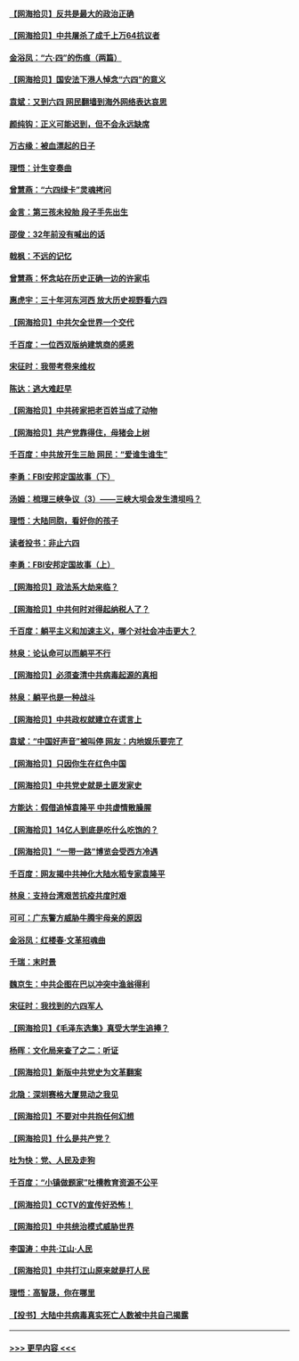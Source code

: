 #### [【网海拾贝】反共是最大的政治正确](../pages/nsc993/n13007051.md?t=06082206) 
#### [【网海拾贝】中共屠杀了成千上万64抗议者](../pages/nsc993/n13002713.md?t=06082206) 
#### [金浴凤：“六·四”的伤痕（两篇）](../pages/nsc993/n13001719.md?t=06082206) 
#### [【网海拾贝】国安法下港人悼念“六四”的意义](../pages/nsc993/n13001039.md?t=06082206) 
#### [袁斌：又到六四 网民翻墙到海外网络表达哀思](../pages/nsc993/n13000995.md?t=06082206) 
#### [颜纯钩：正义可能迟到，但不会永远缺席](../pages/nsc993/n13000920.md?t=06082206) 
#### [万古缘：被血漂起的日子](../pages/nsc993/n13000914.md?t=06082206) 
#### [理悟：计生变奏曲](../pages/nsc993/n13000414.md?t=06082206) 
#### [曾慧燕：“六四绿卡”灵魂拷问](../pages/nsc993/n13000277.md?t=06082206) 
#### [金言：第三孩未投胎 段子手先出生](../pages/nsc993/n13000215.md?t=06082206) 
#### [邵俊：32年前没有喊出的话](../pages/nsc993/n13000181.md?t=06082206) 
#### [戟枫：不远的记忆](../pages/nsc993/n13000121.md?t=06082206) 
#### [曾慧燕：怀念站在历史正确一边的许家屯](../pages/nsc993/n13000073.md?t=06082206) 
#### [惠虎宇：三十年河东河西 放大历史视野看六四](../pages/nsc993/n13000018.md?t=06082206) 
#### [【网海拾贝】中共欠全世界一个交代](../pages/nsc993/n12998706.md?t=06082206) 
#### [千百度：一位西双版纳建筑商的感恩](../pages/nsc993/n12998487.md?t=06082206) 
#### [宋征时：我带考卷来维权](../pages/nsc993/n12994088.md?t=06082206) 
#### [陈达：逃大难赶早](../pages/nsc993/n12993569.md?t=06082206) 
#### [【网海拾贝】中共砖家把老百姓当成了动物](../pages/nsc993/n12993483.md?t=06082206) 
#### [【网海拾贝】共产党靠得住，母猪会上树](../pages/nsc993/n12990730.md?t=06082206) 
#### [千百度：中共放开生三胎 网民：“爱谁生谁生”](../pages/nsc993/n12990644.md?t=06082206) 
#### [李勇：FBI安邦定国故事（下）](../pages/nsc993/n12987854.md?t=06082206) 
#### [汤姆：梳理三峡争议（3）——三峡大坝会发生溃坝吗？](../pages/nsc993/n12989806.md?t=06082206) 
#### [理悟：大陆同胞，看好你的孩子](../pages/nsc993/n12989778.md?t=06082206) 
#### [读者投书：非止六四](../pages/nsc993/n12989673.md?t=06082206) 
#### [李勇：FBI安邦定国故事（上）](../pages/nsc993/n12987749.md?t=06082206) 
#### [【网海拾贝】政法系大劫来临？](../pages/nsc993/n12987596.md?t=06082206) 
#### [【网海拾贝】中共何时对得起纳税人了？](../pages/nsc993/n12985578.md?t=06082206) 
#### [千百度：躺平主义和加速主义，哪个对社会冲击更大？](../pages/nsc993/n12985512.md?t=06082206) 
#### [林泉：论认命可以而躺平不行](../pages/nsc993/n12985505.md?t=06082206) 
#### [【网海拾贝】必须查清中共病毒起源的真相](../pages/nsc993/n12984276.md?t=06082206) 
#### [林泉：躺平也是一种战斗](../pages/nsc993/n12984194.md?t=06082206) 
#### [【网海拾贝】中共政权就建立在谎言上](../pages/nsc993/n12981880.md?t=06082206) 
#### [袁斌：“中国好声音”被叫停 网友：内地娱乐要完了](../pages/nsc993/n12981826.md?t=06082206) 
#### [【网海拾贝】只因你生在红色中国](../pages/nsc993/n12979096.md?t=06082206) 
#### [【网海拾贝】中共党史就是土匪发家史](../pages/nsc993/n12976478.md?t=06082206) 
#### [方能达：假借追悼袁隆平 中共虚情散臊腥](../pages/nsc993/n12976396.md?t=06082206) 
#### [【网海拾贝】14亿人到底是吃什么吃饱的？](../pages/nsc993/n12974125.md?t=06082206) 
#### [【网海拾贝】“一带一路”博览会受西方冷遇](../pages/nsc993/n12971787.md?t=06082206) 
#### [千百度：网友揭中共神化大陆水稻专家袁隆平](../pages/nsc993/n12971733.md?t=06082206) 
#### [林泉：支持台湾艰苦抗疫共度时艰](../pages/nsc993/n12971350.md?t=06082206) 
#### [可可：广东警方威胁牛腾宇母亲的原因](../pages/nsc993/n12971100.md?t=06082206) 
#### [金浴凤：红楼春·文革招魂曲](../pages/nsc993/n12970354.md?t=06082206) 
#### [千瑞：末时景](../pages/nsc993/n12970337.md?t=06082206) 
#### [魏京生：中共企图在巴以冲突中渔翁得利](../pages/nsc993/n12970286.md?t=06082206) 
#### [宋征时：我找到的六四军人](../pages/nsc993/n12970213.md?t=06082206) 
#### [【网海拾贝】《毛泽东选集》真受大学生追捧？](../pages/nsc993/n12968779.md?t=06082206) 
#### [杨晖：文化局来查了之二：听证](../pages/nsc993/n12966528.md?t=06082206) 
#### [【网海拾贝】新版中共党史为文革翻案](../pages/nsc993/n12967526.md?t=06082206) 
#### [北隐：深圳赛格大厦晃动之我见](../pages/nsc993/n12967393.md?t=06082206) 
#### [【网海拾贝】不要对中共抱任何幻想](../pages/nsc993/n12965222.md?t=06082206) 
#### [【网海拾贝】什么是共产党？](../pages/nsc993/n12962781.md?t=06082206) 
#### [吐为快：党、人民及走狗](../pages/nsc993/n12962747.md?t=06082206) 
#### [千百度：“小镇做题家”吐槽教育资源不公平](../pages/nsc993/n12962705.md?t=06082206) 
#### [【网海拾贝】CCTV的宣传好恐怖！](../pages/nsc993/n12959984.md?t=06082206) 
#### [【网海拾贝】中共统治模式威胁世界](../pages/nsc993/n12957622.md?t=06082206) 
#### [李国涛：中共‧江山‧人民](../pages/nsc993/n12957502.md?t=06082206) 
#### [【网海拾贝】中共打江山原来就是打人民](../pages/nsc993/n12954345.md?t=06082206) 
#### [理悟：高智晟，你在哪里](../pages/nsc993/n12953115.md?t=06082206) 
#### [【投书】大陆中共病毒真实死亡人数被中共自己揭露](../pages/nsc993/n12953050.md?t=06082206) 

----
#### [ >>> 更早内容 <<< ](../indexes/nsc993-earlier.md)
